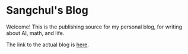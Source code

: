 # Sangchul's Blog

Welcome! This is the publishing source for my personal blog, for writing about AI, math, and life.

The link to the actual blog is [here](https://sos440.github.io/).
